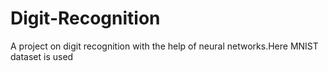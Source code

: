 # Digit-Recognition
A project on digit recognition with the help of neural networks.Here MNIST dataset is used
